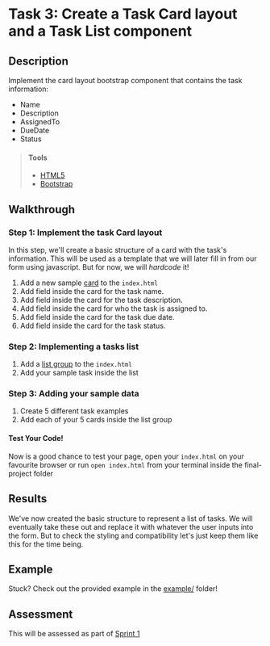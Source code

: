 # Task 3: Create a Task Card layout and a Task List component

## Description

Implement the card layout bootstrap component that contains the task information:
* Name
* Description
* AssignedTo 
* DueDate
* Status

> #### Tools
> - [HTML5](https://developer.mozilla.org/en-US/docs/Web/Guide/HTML/HTML5)
> - [Bootstrap](https://getbootstrap.com/)
      
    
## Walkthrough

### Step 1: Implement the task Card layout

In this step, we'll create a basic structure of a card with the task's information. This will be used as a template that we will later fill in from our form using javascript. But for now, we will *hardcode* it! 

1. Add a new sample [card](https://getbootstrap.com/docs/4.5/components/card/) to the `index.html`
2. Add field inside the card for the task name.
3. Add field inside the card for the task description.
4. Add field inside the card for who the task is assigned to.
5. Add field inside the card for the task due date.
6. Add field inside the card for the task status.

### Step 2: Implementing a tasks list

1. Add a [list group](https://getbootstrap.com/docs/4.5/components/list-group/) to the `index.html`
2. Add your sample task inside the list

### Step 3: Adding your sample data

1. Create 5 different task examples
2. Add each of your 5 cards inside the list group

 #### Test Your Code!
 Now is a good chance to test your page, open your `index.html` on your favourite browser or run `open index.html` from your terminal inside the final-project folder


## Results

We've now created the basic structure to represent a list of tasks. We will eventually take these out and replace it with whatever the user inputs into the form. But to check the styling and compatibility let's just keep them like this for the time being. 

## Example

Stuck? Check out the provided example in the [example/](example/) folder!


## Assessment

This will be assessed as part of [Sprint 1](https://docs.google.com/spreadsheets/d/1oKMVurjg8SW7cRU4-NwUxTxSvav4l5_W7yvDCHd3DKo/edit?usp=sharing) 
